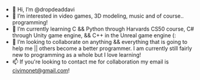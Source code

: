 - 👋 Hi, I’m @dropdeaddavi
- 👀 I’m interested in video games, 3D modeling, music and of course.. programming!
- 🌱 I’m currently learning C && Python through Harvards CS50 course, C# through Unity game engine, && C++ in the Unreal game engine (:
- 💞️ I’m looking to collaborate on anything && everything that is going to help me || others become a better programmer. I am currently
     still fairly new to programming as a whole but I love learning!
- 📫 If you're looking to contact me for collaboration my email is civimonet@gmail.com! 

<!---
dropdeaddavi/dropdeaddavi is a ✨ special ✨ repository because its `README.md` (this file) appears on your GitHub profile.
You can click the Preview link to take a look at your changes.
--->
